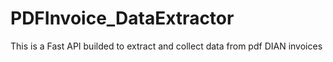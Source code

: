 # PDFInvoice_DataExtractor
This is a Fast API builded to extract and collect data from pdf DIAN invoices
